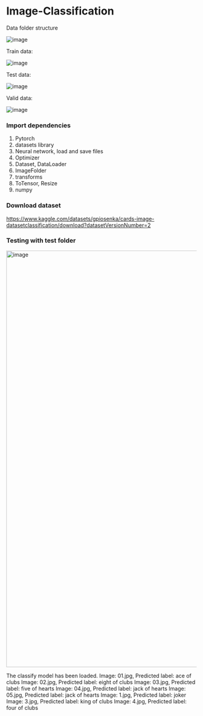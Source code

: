 # Image-Classification
Data folder structure

![image](https://github.com/thinhdoanvu/Image-Classification/assets/22977443/b8e40b28-a20a-4211-bc85-9ff821965842)

Train data:

![image](https://github.com/thinhdoanvu/Image-Classification/assets/22977443/848e6099-982f-406b-8de8-7d943799a1cb)

Test data:

![image](https://github.com/thinhdoanvu/Image-Classification/assets/22977443/fbb719e7-70dc-493d-8c5e-c282a85a6a50)

Valid data:

![image](https://github.com/thinhdoanvu/Image-Classification/assets/22977443/fa277613-29b8-461b-9b84-412d3cb19db9)


### Import dependencies
1. Pytorch
2. datasets library
3. Neural network, load and save files
4. Optimizer
5. Dataset, DataLoader
6. ImageFolder
7. transforms
8. ToTensor, Resize
9. numpy

### Download dataset
https://www.kaggle.com/datasets/gpiosenka/cards-image-datasetclassification/download?datasetVersionNumber=2

### Testing with test folder
<img width="1104" alt="image" src="https://github.com/thinhdoanvu/Image-Classification/assets/22977443/18266de1-f53c-4f56-a3db-623b1b4acf1b">

The classify model has been loaded.
Image: 01.jpg, Predicted label: ace of clubs
Image: 02.jpg, Predicted label: eight of clubs
Image: 03.jpg, Predicted label: five of hearts
Image: 04.jpg, Predicted label: jack of hearts
Image: 05.jpg, Predicted label: jack of hearts
Image: 1.jpg, Predicted label: joker
Image: 3.jpg, Predicted label: king of clubs
Image: 4.jpg, Predicted label: four of clubs

